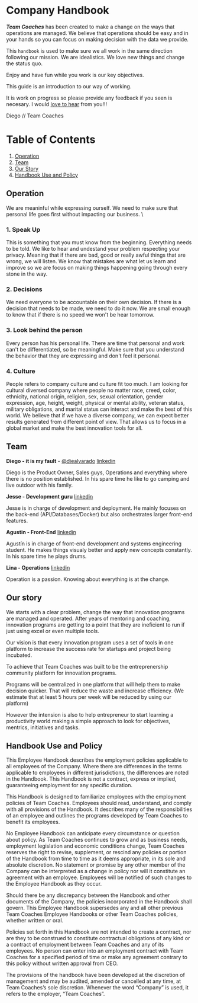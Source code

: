 # Company Handbook

***Team Coaches*** has been created to make a change on the ways that operations are managed. We believe that operations should be easy and in your hands so you can focus on making decision with the data we provide.

This `handbook` is  used to make sure we all work in the same direction following our mission. We are idealistics. We love new things and change the status quo.

Enjoy and have fun while you work is our key objectives. 

This guide is an introduction to our way of working.

It is work on progress so please provide any feedback if you seen is necesary. I would [love to hear](mailto:diego@teamcoach.es) from you!!!

Diego // Team Coaches

# Table of Contents

1. [Operation](https://github.com/teamcoaches/TeamCoaches_handbook#operation)
2. [Team](https://github.com/teamcoaches/TeamCoaches_handbook#team)
3. [Our Story](https://github.com/teamcoaches/TeamCoaches_handbook#our-story)
4. [Handbook Use and Policy](https://github.com/teamcoaches/TeamCoaches_handbook#handbook-use-and-policy)

## Operation
We are meaninful while expressing ourself. We need to make sure that personal life goes first without impacting our business. \

### 1. Speak Up
This is something that you must know from the beginning. Everything needs to be told. We like to hear and undestand your problem respecting your privacy.
Meaning that if there are bad, good or really awful things that are wrong, we will listen.
We know that mistakes are what let us learn and improve so we are focus on making things happening going through every stone in the way.

### 2. Decisions
We need everyone to be accountable on their own decision. If there is a decision that needs to be made, we need to do it now.
We are small enough to know that if there is no speed we won't be hear tomorrow.

### 3. Look behind the person
Every person has his personal life. There are time that personal and work can't be differentiated, so be meaningful. Make sure that you understand the behavior that they are expressing and don't feel it personal.

### 4. Culture
People refers to company culture and culture fit too much. I am looking for cultural diversed company where people no matter race, creed, color, ethnicity, national origin, religion, sex, sexual orientation, gender expression, age, height, weight, physical or mental ability, veteran status, military obligations, and marital status can interact and make the best of this world.
We believe that if we have a diverse company, we can expect better results generated from different point of view. That allows us to focus in a global market and make the best innovation tools for all.

## Team

**Diego - it is my fault** - [@diealvarado](https://twitter.com/diealvarado) [linkedin](https://www.linkedin.com/in/alvarado/)

Diego is the Product Owner, Sales guys, Operations and everything where there is no position established. In his spare time he like to go camping and live outdoor with his family.

**Jesse - Development guru** [linkedin](https://www.linkedin.com/in/jesse-holden)

Jesse is in charge of development and deployment. He mainly focuses on the back-end (API/Databases/Docker) but also orchestrates larger front-end features.

**Agustin - Front-End** [linkedin](https://www.linkedin.com/in/agustinch/)

Agustín is in charge of front-end development and systems engineering student. He makes things visualy better and apply new concepts constantly. In his spare time he plays drums.

**Lina - Operations** [linkedin](https://www.linkedin.com/in/linamariaaristizabalc/)

Operation is a passion. Knowing about everything is at the change.


## Our story

We starts with a clear problem, change the way that innovation programs are managed and operated. After years of mentoring and coaching, innovation programs are getting to a point that they are ineficient to run if just using excel or even multiple tools.

Our vision is that every innovation program uses a set of tools in one platform to increase the success rate for startups and project being incubated.

To achieve that Team Coaches was built to be the entreprenership community platform for innovation programs.

Programs will be centralized in one platform that will help them to make decision quicker. That will reduce the waste and increase efficiency. (We estimate that at least 5 hours per week will be reduced by using our platform)

However the intension is also to help entrepreneur to start learning a productivity world making a simple approach to look for objectives, mentrics, initiatives and tasks.

## Handbook Use and Policy
This Employee Handbook describes the employment policies applicable to all employees of the Company. Where there are differences in the terms applicable to employees in different jurisdictions, the differences are noted in the Handbook. This Handbook is not a contract, express or implied, guaranteeing employment for any specific duration.

This Handbook is designed to familiarize employees with the employment policies of Team Coaches. Employees should read, understand, and comply with all provisions of the Handbook. It describes many of the responsibilities of an employee and outlines the programs developed by Team Coaches to benefit its employees.

No Employee Handbook can anticipate every circumstance or question about policy. As Team Coaches continues to grow and as business needs, employment legislation and economic conditions change, Team Coaches reserves the right to revise, supplement, or rescind any policies or portion of the Handbook from time to time as it deems appropriate, in its sole and absolute discretion. No statement or promise by any other member of the Company can be interpreted as a change in policy nor will it constitute an agreement with an employee. Employees will be notified of such changes to the Employee Handbook as they occur.

Should there be any discrepancy between the Handbook and other documents of the Company, the policies incorporated in the Handbook shall govern. This Employee Handbook supersedes any and all other previous Team Coaches Employee Handbooks or other Team Coaches policies, whether written or oral.

Policies set forth in this Handbook are not intended to create a contract, nor are they to be construed to constitute contractual obligations of any kind or a contract of employment between Team Coaches and any of its employees. No person can enter into an employment contract with Team Coaches for a specified period of time or make any agreement contrary to this policy without written approval from CEO.

The provisions of the handbook have been developed at the discretion of management and may be audited, amended or cancelled at any time, at Team Coaches’s sole discretion. Whenever the word “Company” is used, it refers to the employer, “Team Coaches”.

